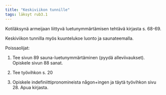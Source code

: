 ```yaml
---
title: "Keskiviikon tunnille"
tags: läksyt rub3.1
---
```


Kotiläksynä armeijaan liittyvä luetunymmärtämisen tehtävä kirjasta s. 68-69.

Keskiviikon tunnilla myös kuuntelukoe luonto ja saunateemalla.

Poissaolijat:

1. Tee sivun 89 sauna-luetunymmärtäminen (pyydä alleviivaukset). Opiskele sivun 88 sanat. 

2. Tee työvihkon s. 20

3. Opiskele indefiniittipronomineista någon+ingen ja täytä työvihkon sivu 28. Apua kirjasta. 